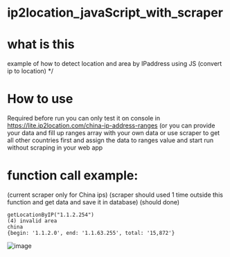 # ip2location_javaScript_with_scraper

# what is this
example of how to detect location and area by IPaddress using JS (convert ip to location) */

# How to use
Required before run you can only test it on console in https://lite.ip2location.com/china-ip-address-ranges (or you can provide your data and fill up ranges array with your own data or use scraper to get all other countries first and assign the data to ranges value and start run without scraping in your web app 

# function call example:
(current scraper only for China ips) (scraper should used 1 time outside this function and get data and save it in database) (should done)

```
getLocationByIP("1.1.2.254")
(4) invalid area
china
{begin: '1.1.2.0', end: '1.1.63.255', total: '15,872'}
```

![image](https://github.com/MahmoudHegazi/ip2location_javaScript_with_scraper/assets/55125302/c6e3c771-600b-4498-b51c-2eea87774a26)
